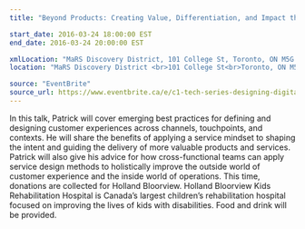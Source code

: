 ```yaml
---
title: "Beyond Products: Creating Value, Differentiation, and Impact through Service Design by Patrick Quattlebaum"

start_date: 2016-03-24 18:00:00 EST
end_date: 2016-03-24 20:00:00 EST

xmlLocation: "MaRS Discovery District, 101 College St, Toronto, ON M5G 1L7, Canada"
location: "MaRS Discovery District <br>101 College St<br>Toronto, ON M5G 1L7, Canada"

source: "EventBrite"
source_url: https://www.eventbrite.ca/e/c1-tech-series-designing-digital-tickets-22285207656
---
```

In this talk, Patrick will cover emerging best practices for defining and designing customer experiences across channels, touchpoints, and contexts. He will share the benefits of applying a service mindset to shaping the intent and guiding the delivery of more valuable products and services. Patrick will also give his advice for how cross-functional teams can apply service design methods to holistically improve the outside world of customer experience and the inside world of operations.
This time, donations are collected for Holland Bloorview. Holland Bloorview Kids Rehabilitation Hospital is Canada’s largest children’s rehabilitation hospital focused on improving the lives of kids with disabilities.
Food and drink will be provided.
